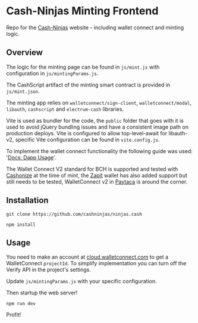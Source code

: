 # Cash-Ninjas Minting Frontend

Repo for the [Cash-Ninjas](https://ninjas.cash) website - including wallet connect and minting logic.

## Overview

The logic for the minting page can be found in `js/mint.js` with configuration in `js/mintingParams.js`.

The CashScript artifact of the minting smart contract is provided in `js/mint.json`.

The minting app relies on `walletconnect/sign-client`, `walletconnect/modal`, `libauth`, `cashscript` and `electrum-cash` libraries.

Vite is used as bundler for the code, the `public` folder that goes with it is used to avoid jQuery bundling issues and have a consistent image path on production deploys. Vite is configured to allow top-level-await for libauth-v2, specific Vite configuration can be found in `vite.config.js`.

To implement the wallet connect functionality the following guide was used: '[Docs: Dapp Usage](https://docs.walletconnect.com/api/sign/dapp-usage)'.

The Wallet Connect V2 standard for BCH is supported and tested with [Cashonize](https://cashonize.com/) at the time of mint, the [Zapit](https://zapit.io/) wallet has also added support but still needs to be tested,  WalletConnect v2 in [Paytaca](https://www.paytaca.com/) is around the corner.

## Installation

```
git clone https://github.com/cashninjas/ninjas.cash

npm install
```

## Usage

You need to make an account at [cloud.walletconnect.com](https://cloud.walletconnect.com) to get a WalletConnect `projectId`. To simplify implementation you can turn off the Verify API in the project's settings.

Update `js/mintingParams.js` with your specific configuration.

Then startup the web server!

```
npm run dev
```

Profit!
